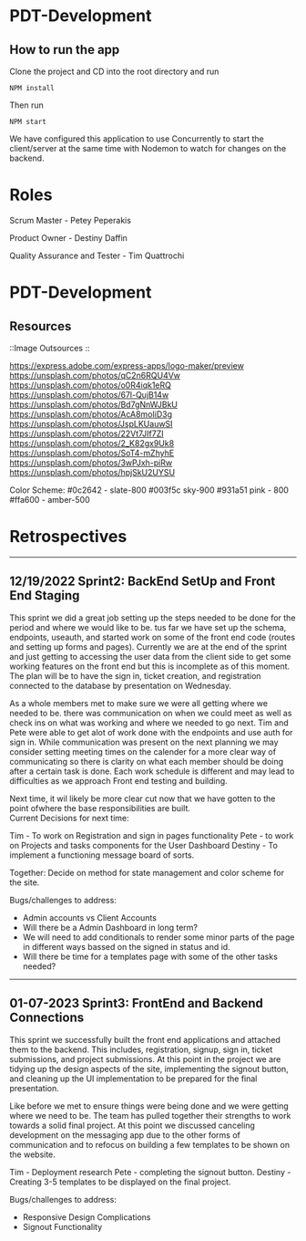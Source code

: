 # PDT-Development

## How to run the app

Clone the project and CD into the root directory and run

`NPM install`

Then run

`NPM start`

We have configured this application to use Concurrently to start the client/server at the same time
with Nodemon to watch for changes on the backend.

# Roles

Scrum Master - Petey Peperakis

Product Owner - Destiny Daffin

Quality Assurance and Tester - Tim Quattrochi

# PDT-Development

## Resources

::Image Outsources :: 

https://express.adobe.com/express-apps/logo-maker/preview
https://unsplash.com/photos/qC2n6RQU4Vw
https://unsplash.com/photos/o0R4iqk1eRQ
https://unsplash.com/photos/67l-QujB14w
https://unsplash.com/photos/Bd7gNnWJBkU
https://unsplash.com/photos/AcA8moIiD3g
https://unsplash.com/photos/JspLKUauwSI
https://unsplash.com/photos/22Vt7JIf7ZI
https://unsplash.com/photos/2_K82gx9Uk8
https://unsplash.com/photos/SoT4-mZhyhE
https://unsplash.com/photos/3wPJxh-piRw
https://unsplash.com/photos/hpjSkU2UYSU

Color Scheme:
#0c2642 - slate-800
#003f5c sky-900
#931a51 pink - 800
#ffa600 - amber-500



# Retrospectives #
--------------------------------------------
 12/19/2022
Sprint2: BackEnd SetUp and Front End Staging  
---------------------------------------------

This sprint we did a great job setting up the steps needed to be done for 
the period and where we would like to be. tus far we have set up  the schema, 
endpoints, useauth, and started work on  some of the front end code (routes and setting up forms and pages).  Currently  we are at the end of the sprint and just  getting to accessing the user data from  the client side to get some working features on the front end but this is incomplete as of this moment.  The plan will be to have the sign  in, ticket creation,  and registration connected to the database by presentation  on Wednesday. 

As a whole members met to make sure we were all getting where we needed to be. there was communication  on  when  we could meet as well  as check ins on  what was working and where we needed to go next.  Tim and Pete were able to get alot of work  done with the endpoints and use auth for sign in. While communication was present on the next planning we may consider setting meeting times on the calender for a more clear way of communicating so there is clarity on what each  member should be doing after a certain task  is done. Each  work  schedule is different and may lead to difficulties as we approach Front end testing and building. 

Next time, it wil likely be more clear cut now that  we have gotten to the point ofwhere the base responsibilities are built.  
Current Decisions for next time: 

Tim - To work on  Registration  and sign in pages functionality
Pete - to work on Projects and tasks components for the User Dashboard 
Destiny - To implement a functioning message board of sorts. 

Together: Decide on  method for state management and color scheme for the site. 

Bugs/challenges to address: 

- Admin accounts vs Client Accounts
- Will there be a Admin  Dashboard in  long term?
- We will need to add conditionals to render some minor parts of the page in  different ways bassed on  the signed in status and id. 
- Will there be time for a templates page with  some of the other tasks needed? 



--------------------------------------------
01-07-2023
Sprint3: FrontEnd and Backend Connections  
---------------------------------------------
This sprint we successfully built the front end applications and attached them  to the backend. This includes, registration, signup, sign in, ticket submissions, and project submissions. At this point in the project we are tidying up the design  aspects of the site, implementing the signout button, and cleaning up the UI implementation to be prepared for the final presentation. 

Like before we met to ensure things were being done and we were getting where we need to be. The team  has pulled together their strengths to work towards a solid final project. At this point we discussed canceling development on  the messaging app due to the other forms of communication and to refocus on  building a few templates to be shown  on  the website. 

Tim - Deployment research
Pete - completing the signout button. 
Destiny - Creating 3-5 templates to be displayed on the final  project.  


Bugs/challenges to address: 

- Responsive Design  Complications 
- Signout Functionality
